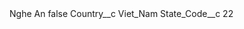 <?xml version="1.0" encoding="UTF-8"?>
<CustomMetadata xmlns="http://soap.sforce.com/2006/04/metadata" xmlns:xsi="http://www.w3.org/2001/XMLSchema-instance" xmlns:xsd="http://www.w3.org/2001/XMLSchema">
    <label>Nghe An</label>
    <protected>false</protected>
    <values>
        <field>Country__c</field>
        <value xsi:type="xsd:string">Viet_Nam</value>
    </values>
    <values>
        <field>State_Code__c</field>
        <value xsi:type="xsd:string">22</value>
    </values>
</CustomMetadata>
